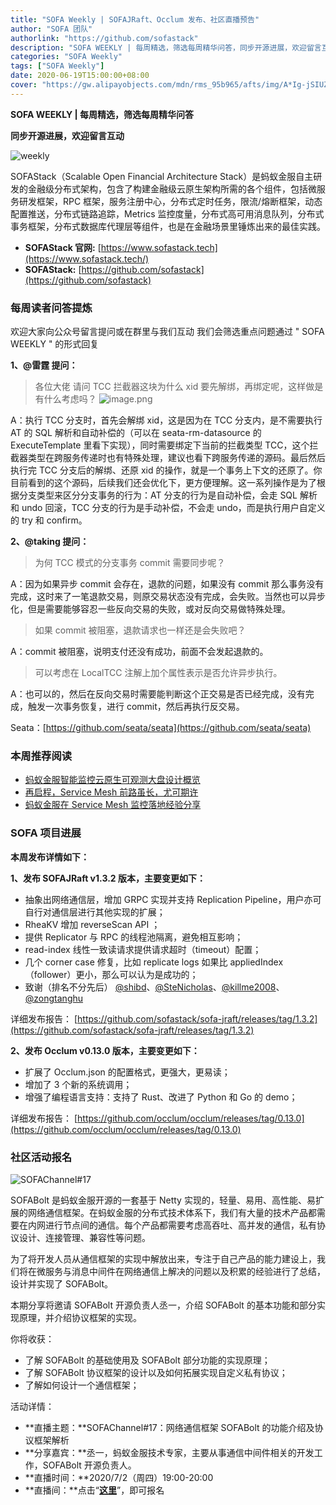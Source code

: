 ```yaml
---
title: "SOFA Weekly | SOFAJRaft、Occlum 发布、社区直播预告"
author: "SOFA 团队"
authorlink: "https://github.com/sofastack"
description: "SOFA WEEKLY | 每周精选，筛选每周精华问答，同步开源进展，欢迎留言互动。"
categories: "SOFA Weekly"
tags: ["SOFA Weekly"]
date: 2020-06-19T15:00:00+08:00
cover: "https://gw.alipayobjects.com/mdn/rms_95b965/afts/img/A*Ig-jSIUZWx0AAAAAAAAAAAAAARQnAQ"
---
```


**SOFA WEEKLY | 每周精选，筛选每周精华问答**

**同步开源进展，欢迎留言互动**

![weekly](https://gw.alipayobjects.com/mdn/rms_95b965/afts/img/A*ARgKS6SuU7YAAAAAAAAAAAAAARQnAQ)

SOFAStack（Scalable Open Financial Architecture Stack）是蚂蚁金服自主研发的金融级分布式架构，包含了构建金融级云原生架构所需的各个组件，包括微服务研发框架，RPC 框架，服务注册中心，分布式定时任务，限流/熔断框架，动态配置推送，分布式链路追踪，Metrics 监控度量，分布式高可用消息队列，分布式事务框架，分布式数据库代理层等组件，也是在金融场景里锤炼出来的最佳实践。

- **SOFAStack 官网:** [https://www.sofastack.tech](https://www.sofastack.tech/)
- **SOFAStack:** [https://github.com/sofastack](https://github.com/sofastack)

### 每周读者问答提炼

欢迎大家向公众号留言提问或在群里与我们互动
我们会筛选重点问题通过 " SOFA WEEKLY " 的形式回复

**1、@雷霆 提问：**

> 各位大佬 请问 TCC 拦截器这块为什么 xid 要先解绑，再绑定呢，这样做是有什么考虑吗？
> ![image.png](https://cdn.nlark.com/yuque/0/2020/png/226702/1592550771257-7cb0da87-2976-4b44-a4a8-ad5899e840e2.png)

A：执行 TCC 分支时，首先会解绑 xid，这是因为在 TCC 分支内，是不需要执行 AT 的 SQL 解析和自动补偿的（可以在 seata-rm-datasource 的 ExecuteTemplate 里看下实现），同时需要绑定下当前的拦截类型 TCC，这个拦截器类型在跨服务传递时也有特殊处理，建议也看下跨服务传递的源码。最后然后执行完 TCC 分支后的解绑、还原 xid 的操作，就是一个事务上下文的还原了。你目前看到的这个源码，后续我们还会优化下，更方便理解。这一系列操作是为了根据分支类型来区分分支事务的行为：AT 分支的行为是自动补偿，会走 SQL 解析和 undo 回滚，TCC 分支的行为是手动补偿，不会走 undo，而是执行用户自定义的 try 和 confirm。

**2、@taking 提问：**

> 为何 TCC 模式的分支事务 commit 需要同步呢？

A：因为如果异步 commit 会存在，退款的问题，如果没有 commit 那么事务没有完成，这时来了一笔退款交易，则原交易状态没有完成，会失败。当然也可以异步化，但是需要能够容忍一些反向交易的失败，或对反向交易做特殊处理。

> 如果 commit 被阻塞，退款请求也一样还是会失败吧？

A：commit 被阻塞，说明支付还没有成功，前面不会发起退款的。

> 可以考虑在 LocalTCC 注解上加个属性表示是否允许异步执行。

A：也可以的，然后在反向交易时需要能判断这个正交易是否已经完成，没有完成，触发一次事务恢复，进行 commit，然后再执行反交易。

Seata：[https://github.com/seata/seata](https://github.com/seata/seata)

### 本周推荐阅读

- [蚂蚁金服智能监控云原生可观测大盘设计概览](/blog/antfin-monitoring-cloud-native-observable-market-design-overview/)
- [再启程，Service Mesh 前路虽长，尤可期许](/blog/service-mesh-the-road-ahead-long/)
- [蚂蚁金服在 Service Mesh 监控落地经验分享](/blog/antfin-service-mesh-monitor-landing-experience/)

### SOFA 项目进展

**本周发布详情如下：**

**1、发布 SOFAJRaft v1.3.2 版本，主要变更如下：**

- 抽象出网络通信层，增加 GRPC 实现并支持 Replication Pipeline，用户亦可自行对通信层进行其他实现的扩展；
- RheaKV 增加 reverseScan API ；
- 提供 Replicator 与 RPC 的线程池隔离，避免相互影响；
- read-index 线性一致读请求提供请求超时（timeout）配置；
- 几个 corner case 修复，比如 replicate logs 如果比 appliedIndex（follower）更小，那么可以认为是成功的；
- 致谢（排名不分先后）
[@shibd](https://github.com/shibd)、[@SteNicholas](https://github.com/SteNicholas)、[@killme2008](https://github.com/killme2008)、[@zongtanghu](https://github.com/zongtanghu)

详细发布报告：
[https://github.com/sofastack/sofa-jraft/releases/tag/1.3.2](https://github.com/sofastack/sofa-jraft/releases/tag/1.3.2)

**2、发布 Occlum v0.13.0 版本，主要变更如下：**

- 扩展了 Occlum.json 的配置格式，更强大，更易读；
- 增加了 3 个新的系统调用；
- 增强了编程语言支持：支持了 Rust、改进了 Python 和 Go 的 demo；

详细发布报告：
[https://github.com/occlum/occlum/releases/tag/0.13.0](https://github.com/occlum/occlum/releases/tag/0.13.0)

### 社区活动报名

![SOFAChannel#17](https://cdn.nlark.com/yuque/0/2020/png/226702/1591346387297-036464d1-dc13-47b2-baa3-1b1362fcd072.png)

SOFABolt 是蚂蚁金服开源的一套基于 Netty 实现的，轻量、易用、高性能、易扩展的网络通信框架。在蚂蚁金服的分布式技术体系下，我们有大量的技术产品都需要在内网进行节点间的通信。每个产品都需要考虑高吞吐、高并发的通信，私有协议设计、连接管理、兼容性等问题。

为了将开发人员从通信框架的实现中解放出来，专注于自己产品的能力建设上，我们将在微服务与消息中间件在网络通信上解决的问题以及积累的经验进行了总结，设计并实现了 SOFABolt。

本期分享将邀请 SOFABolt 开源负责人丞一，介绍 SOFABolt 的基本功能和部分实现原理，并介绍协议框架的实现。

你将收获：

- 了解 SOFABolt 的基础使用及 SOFABolt 部分功能的实现原理；
- 了解 SOFABolt 协议框架的设计以及如何拓展实现自定义私有协议；
- 了解如何设计一个通信框架；

活动详情：

- **直播主题：**SOFAChannel#17：网络通信框架 SOFABolt 的功能介绍及协议框架解析
- **分享嘉宾：**丞一，蚂蚁金服技术专家，主要从事通信中间件相关的开发工作，SOFABolt 开源负责人。
- **直播时间：**2020/7/2（周四）19:00-20:00
- **直播间：**点击“[**这里**](https://tech.antfin.com/community/live/1265)”，即可报名
